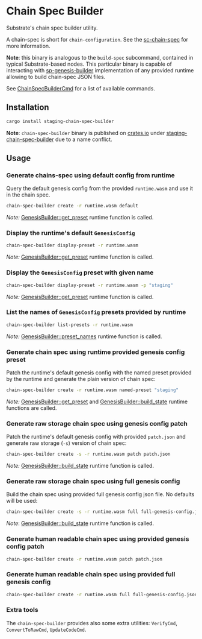 # Chain Spec Builder

Substrate's chain spec builder utility.

A chain-spec is short for `chain-configuration`. See the [sc-chain-spec](https://crates.io/crates/sc-chain-spec)
for more information.

**Note**: this binary is analogous to the `build-spec` subcommand, contained in typical Substrate-based nodes.
This particular binary is capable of interacting with [sp-genesis-builder](https://docs.rs/sp-genesis-builder/latest/sp_genesis_builder/index.html)
implementation of any provided runtime allowing to build chain-spec JSON files.

See [ChainSpecBuilderCmd](https://docs.rs/staging-chain-spec-builder/6.0.0/staging_chain_spec_builder/enum.ChainSpecBuilderCmd.html)
for a list of available commands.

## Installation

```bash
cargo install staging-chain-spec-builder
```

**Note**: `chain-spec-builder` binary is published on [crates.io](https://crates.io) under
[staging-chain-spec-builder](https://crates.io/crates/staging-chain-spec-builder) due to a name conflict.

## Usage

### Generate chains-spec using default config from runtime

Query the default genesis config from the provided `runtime.wasm` and use it in the chain
spec.

```bash
chain-spec-builder create -r runtime.wasm default
```

_Note:_ [GenesisBuilder::get_preset](https://docs.rs/sp-genesis-builder/latest/sp_genesis_builder/trait.GenesisBuilder.html#method.get_preset)
runtime function is called.

### Display the runtime's default `GenesisConfig`

```bash
chain-spec-builder display-preset -r runtime.wasm
```

_Note:_ [GenesisBuilder::get_preset](https://docs.rs/sp-genesis-builder/latest/sp_genesis_builder/trait.GenesisBuilder.html#method.get_preset)
runtime function is called.

### Display the `GenesisConfig` preset with given name

```bash
chain-spec-builder display-preset -r runtime.wasm -p "staging"
```

_Note:_ [GenesisBuilder::get_preset](https://docs.rs/sp-genesis-builder/latest/sp_genesis_builder/trait.GenesisBuilder.html#method.get_preset)
runtime function is called.

### List the names of `GenesisConfig` presets provided by runtime

```bash
chain-spec-builder list-presets -r runtime.wasm
```

_Note:_ [GenesisBuilder::preset_names](https://docs.rs/sp-genesis-builder/latest/sp_genesis_builder/trait.GenesisBuilder.html#method.preset_names)
runtime function is called.

### Generate chain spec using runtime provided genesis config preset

Patch the runtime's default genesis config with the named preset provided by the runtime and generate the plain
version of chain spec:

```bash
chain-spec-builder create -r runtime.wasm named-preset "staging"
```

_Note:_ [GenesisBuilder::get_preset](https://docs.rs/sp-genesis-builder/latest/sp_genesis_builder/trait.GenesisBuilder.html#method.get_preset)
and
[GenesisBuilder::build_state](https://docs.rs/sp-genesis-builder/latest/sp_genesis_builder/trait.GenesisBuilder.html#method.build_state)
runtime functions are called.

### Generate raw storage chain spec using genesis config patch

Patch the runtime's default genesis config with provided `patch.json` and generate raw
storage (`-s`) version of chain spec:

```bash
chain-spec-builder create -s -r runtime.wasm patch patch.json
```

_Note:_ [GenesisBuilder::build_state](https://docs.rs/sp-genesis-builder/latest/sp_genesis_builder/trait.GenesisBuilder.html#method.build_state)
runtime function is called.

### Generate raw storage chain spec using full genesis config

Build the chain spec using provided full genesis config json file. No defaults will be used:

```bash
chain-spec-builder create -s -r runtime.wasm full full-genesis-config.json
```

_Note_: [GenesisBuilder::build_state](https://docs.rs/sp-genesis-builder/latest/sp_genesis_builder/trait.GenesisBuilder.html#method.build_state)
runtime function is called.

### Generate human readable chain spec using provided genesis config patch

```bash
chain-spec-builder create -r runtime.wasm patch patch.json
```

### Generate human readable chain spec using provided full genesis config

```bash
chain-spec-builder create -r runtime.wasm full full-genesis-config.json
```

### Extra tools

The `chain-spec-builder` provides also some extra utilities: `VerifyCmd`, `ConvertToRawCmd`,
`UpdateCodeCmd`.
